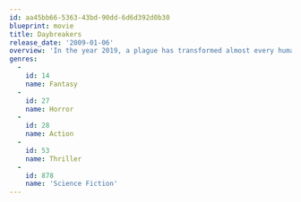 ```yaml
---
id: aa45bb66-5363-43bd-90dd-6d6d392d0b30
blueprint: movie
title: Daybreakers
release_date: '2009-01-06'
overview: 'In the year 2019, a plague has transformed almost every human into vampires. Faced with a dwindling blood supply, the fractured dominant race plots their survival; meanwhile, a researcher works with a covert band of vampires on a way to save humankind.'
genres:
  -
    id: 14
    name: Fantasy
  -
    id: 27
    name: Horror
  -
    id: 28
    name: Action
  -
    id: 53
    name: Thriller
  -
    id: 878
    name: 'Science Fiction'
---
```


